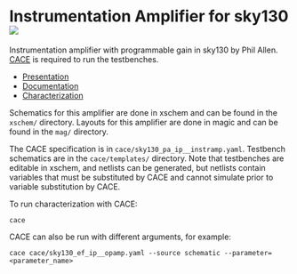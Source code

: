 # Instrumentation Amplifier for sky130 ![](../../workflows/cace/badge.svg)

Instrumentation amplifier with programmable gain in sky130 by Phil Allen.
[CACE](https://github.com/efabless/cace) is required to run the testbenches.

- [Presentation](docs/Efabless_PGA(240809).pdf)
- [Documentation](docs/sky130_pa_ip__instramp.md)
- [Characterization](docs/sky130_pa_ip__instramp_schematic.md)

Schematics for this amplifier are done in xschem and can be found in the `xschem/` directory. Layouts for this amplifier are done in magic and can be found in the `mag/` directory.

The CACE specification is in `cace/sky130_pa_ip__instramp.yaml`.  Testbench schematics are in the `cace/templates/` directory. Note that testbenches are editable in xschem, and netlists can be generated, but netlists contain variables that must be substituted by CACE and cannot simulate prior to variable substitution by CACE.

To run characterization with CACE:

```console
cace
```

CACE can also be run with different arguments, for example:

```console
cace cace/sky130_ef_ip__opamp.yaml --source schematic --parameter=<parameter_name>
```
